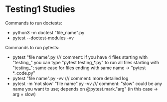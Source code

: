 # Testing1 Studies

Commands to run doctests:
- python3 -m doctest "file_name".py
- pytest --doctest-modules -vv

Commands to run pytests:
- pytest "file name".py          /// comment: if you have 4 files starting with "testing_" you can type "pytest testing_*.py" to run all files starting with "testing_"; same case for files ending with same name -> "pytest *_code.py"
- pytest "file name".py -vv         /// comment: more detailed log
- pytest -m 'not slow' "file name".py -vv         /// comment: "slow" could be any name you want to use; depends on @pytest.mark."arg" (in this case -> arg = slow)